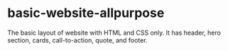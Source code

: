 # basic-website-allpurpose
The basic layout of website with HTML and CSS only. It has header, hero section, cards, call-to-action, quote, and footer.
